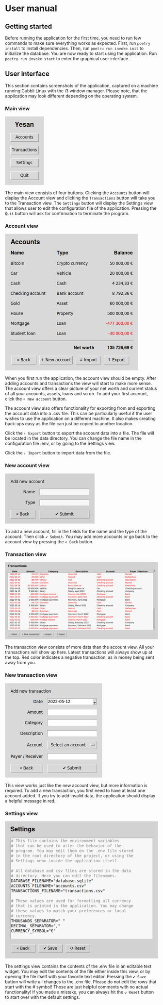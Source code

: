 # User manual

## Getting started

Before running the application for the first time, you need to run few commands to make sure everything works as expected. First, run `poetry install` to install dependencies. Then, run `poetru run invoke init` to initialize the database. You are now ready to start using the application. Run `poetry run invoke start` to enter the graphical user interface.

## User interface

This section contains screenshots of the application, captured on a machine running Cubbli Linux with the i3 window manager. Please note, that the application may look different depending on the operating system.

### Main view

![Screenshot of the main view](images/main_view.png)

The main view consists of four buttons. Clicking the `Accounts` button will display the Account view and clicking the `Transactions` button will take you to the Transaction view. The `Settings` button will display the Settings view that allows user to edit the configuration file of the application. Pressing the `Quit` button will ask for confirmation to terminate the program.

### Account view

![Screenshot of the account view](images/account_view.png)

When you first run the application, the account view should be empty. After adding accounts and transactions the view will start to make more sense. The account view offers a clear picture of your net worth and current status of all your accounts, assets, loans and so on. To add your first account, click the `+ New account` button.

The account view also offers functionality for exporting from and exporting the account data into a .csv file. This can be particularly useful if the user wishes to use the application on a different machine. It also makes creating back-ups easy as the file can just be copied to another location.

Click the `↑ Export` button to export the account data into a file. The file will be located in the data directory. You can change the file name in the configuration file .env, or by going to the Settings view.

Click the `↓ Import` button to import data from the file.

### New account view

![Screenshot of the new account view](images/new_account_view.png)

To add a new account, fill in the fields for the name and the type of the account. Then click `✔ Submit`. You may add more accounts or go back to the account view by pressing the `« Back` button.

### Transaction view

![Screenshot of the transaction view](images/transaction_view.png)

The transaction view consists of more data than the account view. All your transactions will show up here. Latest transactions will always show up at the top. Red color indicates a negative transaction, as in money being sent away from you.

### New transaction view

![Screenshot of the new transaction view](images/new_transaction_view.png)

This view works just like the new account view, but more information is required. To add a new transaction, you first need to have at least one account added. If you try to add invalid data, the application should display a helpful message in red.

### Settings view

![Screenshot of the settings view](images/settings_view.png)

The settings view contains the contents of the .env file in an editable text widget. You may edit the contents of the file either inside this view, or by opening the file itself with your favorite text editor. Pressing the `✔ Save` button will write all changes to the .env file. Please do not edit the rows that start with the # symbol! Those are just helpful comments with no actual functionality! If you made a mistake, you can always hit the `↺ Reset` button to start over with the default settings.
